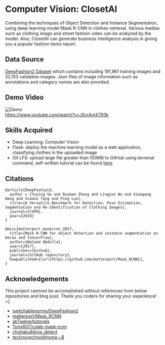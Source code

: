 # Computer Vision: ClosetAI
Combining the techniques of Object Detection and Instance Segmentation, using deep learning model Mask R-CNN in clothes retrieval. Various medias such as clothing image and street fashion video can be analyzed by the model. Also, ClosetAI can generate business intelligence analysis in giving you a popular fashion items report.

## Data Source
[DeepFashion2 Dataset](https://github.com/switchablenorms/DeepFashion2/) which contains including 191,961 training images and 32,153 validation images. Json files of image information such as annotations and category names are also provided. 

## Demo Video
![Demo](/img/demo.gif) 
<br>
https://www.youtube.com/watch?v=JSrxAmX793k

## Skills Acquired
* Deep Learning: Computer Vision
* Flask: deploy the machine learning model as a web application, classifying clothes in the uploaded image
* Git LFS: upload large file greater than 100MB to GitHub using terminal command, self-written tutorial can be found [here](./Git_LFS.md)

## Citations
```
@article{DeepFashion2,
  author = {Yuying Ge and Ruimao Zhang and Lingyun Wu and Xiaogang Wang and Xiaoou Tang and Ping Luo},
  title={A Versatile Benchmark for Detection, Pose Estimation, Segmentation and Re-Identification of Clothing Images},
  journal={CVPR},
  year={2019}
}
```
```
@misc{matterport_maskrcnn_2017,
  title={Mask R-CNN for object detection and instance segmentation on Keras and TensorFlow},
  author={Waleed Abdulla},
  year={2017},
  publisher={Github},
  journal={GitHub repository},
  howpublished={\url{https://github.com/matterport/Mask_RCNN}},
}
```

## Acknowledgements
This project cannnot be accomplished without references from below repositories and blog post. Thank you coders for sharing your experience! =]
* [switchablenorms/DeepFashion2](https://github.com/switchablenorms/DeepFashion2/)
* [matterport/Mask_RCNN](https://github.com/matterport/Mask_RCNN)
* [akTwelve/tutorials](https://github.com/akTwelve/tutorials/blob/master/mask_rcnn/MaskRCNN_TrainAndInference.ipynb)
* [Tony607/colab-mask-rcnn](https://github.com/Tony607/colab-mask-rcnn)
* [chohaku84/np_detect](https://github.com/chohaku84/np_detect/blob/master/api/flask_app.py)
* [technovechno@home:~$](https://technovechno.com/creating-graphs-in-python-using-matplotlib-flask-framework-pythonanywhere/)

